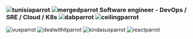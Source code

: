 ### ![tunisiaparrot](https://user-images.githubusercontent.com/69204725/183558814-bae3debe-5956-4c9f-b50d-c1f2f7fe16e0.gif) ![mergedparrot](https://user-images.githubusercontent.com/69204725/183559905-23b9f226-f625-464f-8f4d-4130d9142caa.gif) Software engineer - DevOps / SRE / Cloud / K8s ![dabparrot](https://user-images.githubusercontent.com/69204725/183559920-d45d010e-f695-4aa4-9eef-8d42f69346f9.gif) ![ceilingparrot](https://user-images.githubusercontent.com/69204725/185243048-34346310-d6c9-4767-b9cf-855277269d58.gif)

![vueparrot](https://user-images.githubusercontent.com/69204725/183559586-1778a4fd-9b52-4bc6-a26f-03971b8e1ec5.gif)
![dealwithitparrot](https://user-images.githubusercontent.com/69204725/183559596-44070668-f199-4295-ba3a-81ab93f40cca.gif)
![kindasusparrot](https://user-images.githubusercontent.com/69204725/183559603-2d7e5f1b-e264-4ad7-8ef0-d2b8d39b0962.gif)
![reactparrot](https://user-images.githubusercontent.com/69204725/183559604-a6de7de8-7c97-4898-a0bc-27f8abd62f30.gif)

<!--
**ahmedmlaouhia/ahmedmlaouhia** is a ✨ _special_ ✨ repository because its `README.md` (this file) appears on your GitHub profile.

Here are some ideas to get you started:

- 🔭 I’m currently working on ...
- 🌱 I’m currently learning ...
- 👯 I’m looking to collaborate on ...
- 🤔 I’m looking for help with ...
- 💬 Ask me about ...
- 📫 How to reach me: ...
- 😄 Pronouns: ...
- ⚡ Fun fact: ...
-->

